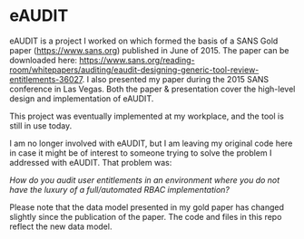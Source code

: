 # eAUDIT
eAUDIT is a project I worked on which formed the basis of a SANS Gold paper (https://www.sans.org) published in June of 2015. The paper can be downloaded here: https://www.sans.org/reading-room/whitepapers/auditing/eaudit-designing-generic-tool-review-entitlements-36027. I also presented my paper during the 2015 SANS conference in Las Vegas. Both the paper & presentation cover the high-level design and implementation of eAUDIT. 

This project was eventually implemented at my workplace, and the tool is still in use today. 

I am no longer involved with eAUDIT, but I am leaving my original code here in case it might be of interest to someone trying to solve the problem I addressed with eAUDIT. That problem was:

<i>How do you audit user entitlements in an environment where you do not have the luxury of a full/automated RBAC implementation?</i>

Please note that the data model presented in my gold paper has changed slightly since the publication of the paper. The code and files in this repo reflect the new data model.


